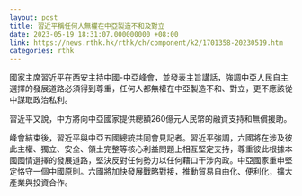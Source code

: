 ```yaml
---
layout: post
title: 習近平稱任何人無權在中亞製造不和及對立
date: 2023-05-19 18:31:07.000000000 +08:00
link: https://news.rthk.hk/rthk/ch/component/k2/1701358-20230519.htm
categories: rthk
---
```


國家主席習近平在西安主持中國-中亞峰會，並發表主旨講話，強調中亞人民自主選擇的發展道路必須得到尊重，任何人都無權在中亞製造不和、對立，更不應該從中謀取政治私利。

習近平又說，中方將向中亞國家提供總額260億元人民幣的融資支持和無償援助。

峰會結束後，習近平與中亞五國總統共同會見記者。習近平強調，六國將在涉及彼此主權、獨立、安全、領土完整等核心利益問題上相互堅定支持，尊重彼此根據本國國情選擇的發展道路，堅決反對任何勢力以任何藉口干涉內政。中亞國家重申堅定恪守一個中國原則。六國將加快發展戰略對接，推動貿易自由化、便利化，擴大產業與投資合作。
